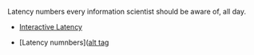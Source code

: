 
Latency numbers every information scientist should be aware of, all day.

- [Interactive Latency](http://people.eecs.berkeley.edu/~rcs/research/interactive_latency.html)

- [Latency numnbers]([alt tag](https://github.com/SebastianGlonner/docs/blob/master/general/10-data-caching-9-638.jpg)